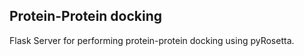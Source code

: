 ## Protein-Protein docking

Flask Server for performing protein-protein docking using pyRosetta.

<!-- export ROSETTA=/home/prabodh/Rosetta -->

